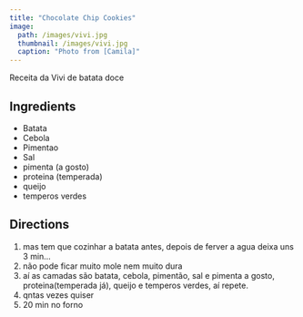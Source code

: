 ```yaml
---
title: "Chocolate Chip Cookies"
image: 
  path: /images/vivi.jpg
  thumbnail: /images/vivi.jpg
  caption: "Photo from [Camila]"
---
```


Receita da Vivi de batata doce

## Ingredients

* Batata
* Cebola
* Pimentao
* Sal
* pimenta (a gosto)
* proteina (temperada)
* queijo
* temperos verdes

## Directions

1. mas tem que cozinhar a batata antes, depois de ferver a agua deixa uns 3 min...
2. não pode ficar muito mole nem muito dura
4. aí as camadas são batata, cebola, pimentão, sal e pimenta a gosto, proteina(temperada já), queijo e temperos verdes, aí repete. 
5. qntas vezes quiser
6. 20 min no forno
